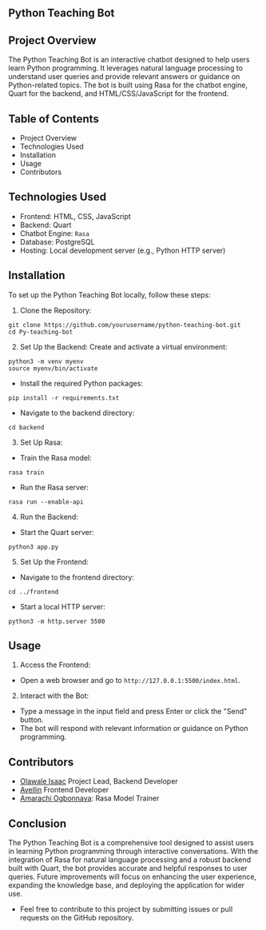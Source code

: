 ## Python Teaching Bot

## Project Overview
The Python Teaching Bot is an interactive chatbot designed to help users learn Python programming. It leverages natural language processing to understand user queries and provide relevant answers or guidance on Python-related topics. The bot is built using Rasa for the chatbot engine, Quart for the backend, and HTML/CSS/JavaScript for the frontend.


## Table of Contents
- Project Overview
- Technologies Used
- Installation
- Usage
- Contributors


## Technologies Used
- Frontend: HTML, CSS, JavaScript
- Backend: Quart
- Chatbot Engine: `Rasa`
- Database: PostgreSQL
- Hosting: Local development server (e.g., Python HTTP server)


## Installation
To set up the Python Teaching Bot locally, follow these steps:

1. Clone the Repository:
```
git clone https://github.com/yourusername/python-teaching-bot.git
cd Py-teaching-bot
```
2. Set Up the Backend:
Create and activate a virtual environment:
```
python3 -m venv myenv
source myenv/bin/activate
```
- Install the required Python packages:
```
pip install -r requirements.txt
```
- Navigate to the backend directory:
```
cd backend
```
3. Set Up Rasa:

- Train the Rasa model:
```
rasa train
```
- Run the Rasa server:
```
rasa run --enable-api
```
4. Run the Backend:

- Start the Quart server:
```
python3 app.py
```
5. Set Up the Frontend:

- Navigate to the frontend directory:
```
cd ../frontend
```
- Start a local HTTP server:
```
python3 -m http.server 5500
```

## Usage
1. Access the Frontend:

- Open a web browser and go to `http://127.0.0.1:5500/index.html`.
2. Interact with the Bot:

- Type a message in the input field and press Enter or click the "Send" button.
- The bot will respond with relevant information or guidance on Python programming.



## Contributors
- [Olawale Isaac](https://github.com/theijhay) Project Lead, Backend Developer
- [Avellin](https://github.com/Avellin003) Frontend Developer
- [Amarachi Ogbonnaya](https://github.com/LoveCode20): Rasa Model Trainer


## Conclusion
The Python Teaching Bot is a comprehensive tool designed to assist users in learning Python programming through interactive conversations. With the integration of Rasa for natural language processing and a robust backend built with Quart, the bot provides accurate and helpful responses to user queries. Future improvements will focus on enhancing the user experience, expanding the knowledge base, and deploying the application for wider use.




- Feel free to contribute to this project by submitting issues or pull requests on the GitHub repository. 